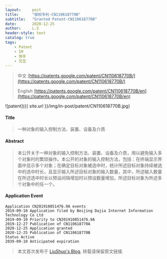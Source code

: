 ```yaml
---
layout:     post
title:      "授权专利-CN110618770B"
subtitle:   "Granted Patent-CN110618770B"
date:       2020-12-25
author:     L.S
header-style: text
catalog: true
tags:
    - Patent
    - IM
    - 快手
    - 交互
---
```

> 中文 [https://patents.google.com/patent/CN110618770B/](https://patents.google.com/patent/CN110618770B/)
>
> English [https://patents.google.com/patent/CN110618770B/en](https://patents.google.com/patent/CN110618770B/en)

![patent]({{ site.url }}/img/in-post/patent/CN110618770B.jpg)
#### Title
> 一种对象的输入控制方法、装置、设备及介质








#### Abstract
> 本公开关于一种对象的输入控制方法、装置、设备及介质，用以避免输入多个对象时的繁琐操作。本公开的对象的输入控制方法，包括：在终端显示界面中显示多个对象；在确定目标对象被选中时，统计所述目标对象持续被选中的选中时长，且显示输入所述目标对象的输入数量，其中，所述输入数量在所述选中时长以预设间隔增加时以预设数量增加，所述目标对象为所述多个对象中的任一个。








#### Application Event
```
Application CN201910851476.9A events 
2019-09-10 Application filed by Beijing Dajia Internet Information Technology Co Ltd
2019-09-10 Priority to CN201910851476.9A
2019-12-27 Publication of CN110618770A
2020-12-25 Application granted
2020-12-25 Publication of CN110618770B
Status Active
2039-09-10 Anticipated expiration
```
> 本文首次发布于 [LiuShuo's Blog](https://liushuo.me), 
转载请保留原文链接.

